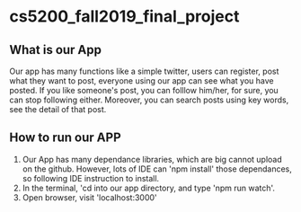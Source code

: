 # cs5200_fall2019_final_project
## What is our App
Our app has many functions like a simple twitter, users can register, post what they want to post, everyone using our app can see what you have posted. If you like someone's post, you can folllow him/her, for sure, you can stop following either. Moreover, you can search posts using key words, see the detail of that post.

## How to run our APP
1. Our App has many dependance libraries, which are big cannot upload on the github. However, lots of IDE can 'npm install' those dependances, so following IDE instruction to install.
2. In the terminal, 'cd into our app directory, and type 'npm run watch'.
3. Open browser, visit 'localhost:3000'
